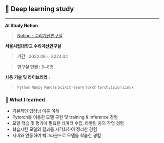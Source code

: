 ## 📌 Deep learning study

---

**AI Study Notion**

> [Notion - 수리계산연구실](https://www.notion.so/13efd0f72ecc80be89d3c1b2e54c3ec1)

**서울시립대학교 수리계산연구실**

> **기간** : 2022.08 ~ 2024.04 

> **연구실 인원 :** 5~6명

**사용 기술 및 라이브러리 :** 

> `Python` `Numpy` `Pandas` `Scikit-learn` `torch` `torchvision`  `Linux` 

### 📒 What I learned

- 기본적인 딥러닝 이론 이해
- Pytorch를 이용한 모델 구현 및 training & inference 경험
- 모델 학습 및 평가에 필요한 데이터 수집, 라벨링 등의 작업 경험
- 학습시킨 모델의 결과를 시각화하여 정리한 경험
- 서버와 연동하여 백그라운드로 모델을 학습한 경험
